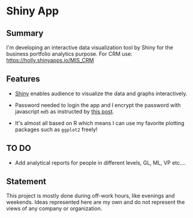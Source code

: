 # Shiny App

## Summary
I'm developing an interactive data visualization tool by Shiny for the business portfolio analytics purpose. 
For CRM use: https://holly.shinyapps.io/MIS_CRM

## Features
- [Shiny](http://shiny.rstudio.com/) enables audience to visualize the data and graphs interactively.
- Password needed to login the app and I encrypt the password with javascript `md5` as instructed by [this post](http://stackoverflow.com/questions/28987622/starting-shiny-app-after-password-input).

- It's almost all based on R which means I can use my favorite plotting packages such as `ggplot2` freely!


## TO DO
- Add analytical reports for people in different levels, GL, ML, VP etc....

## Statement
This project is mostly done during off-work hours, like evenings and weekends. Ideas represented here are my own and do not represent the views of any company or organization. 
